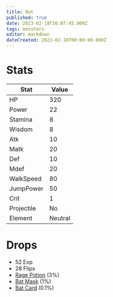 ```yaml
---
title: Bat
published: true
date: 2023-02-18T16:07:45.000Z
tags: monsters
editor: markdown
dateCreated: 2023-02-16T00:00:00.000Z
---
```


# Stats
|Stat|Value|
|-|-|
|HP|320|
|Power|22|
|Stamina|8|
|Wisdom|8|
|Atk|10|
|Matk|20|
|Def|10|
|Mdef|20|
|WalkSpeed|80|
|JumpPower|50|
|Crit|1|
|Projectile|No|
|Element|Neutral|

# Drops
 * 52 Exp
 * 28 Flips
 * [Rage Potion](/items/rage-potion.md) (3%)
 * [Bat Mask](/items/bat-mask.md) (1%)
 * [Bat Card](/items/bat-card.md) (0.1%)
